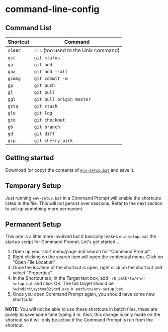 # command-line-config

## Command List
| Shortcut | Command                              |
|----------|--------------------------------------|
| `clear`  | `cls` (too used to the Unix command) |
| `gst`    | `git status`                         |
| `ga`     | `git add`                            |
| `gaa`    | `git add --all`                      |
| `gcmsg`  | `git commit -m`                      |
| `gp`     | `git push`                           |
| `gl`     | `git pull`                           |
| `ggl`    | `git pull origin master`             |
| `gsta`   | `git stash`                          |
| `glo`    | `git log`                            |
| `gco`    | `git checkout`                       |
| `gb`     | `git branch`                         |
| `gd`     | `git diff`                           |
| `gcp`    | `git cherry-pick`                    |

## Getting started
Download (or copy) the contents of [`env-setup.bat`](https://raw.githubusercontent.com/YashdalfTheGray/command-line-config/master/env-setup.bat) and save it.

## Temporary Setup
Just running `env-setup.bat` in a Command Prompt will enable the shortcuts listed in the file. This will *not* persist over sessions. Refer to the next section to set up something more permanent.

## Permanent Setup
This one is a little more involved but it basically makes `env-setup.bat` the startup script for Command Prompt. Let's get started...

1. Open up your start menu/page and search for "Command Prompt".
2. Right clicking on the search item will open the contextual menu. Click on "Open File Location".
3. Once the location of the shortcut is open, right click on the shortcut and select "Properties".
4. In the Shortcut tab, in the Target text box, add ` /K path/to/env-setup.bat` and click OK. The full target should be `%windir%\system32\cmd.exe K path/to/env-setup.bat`.
5. Once you open Command Prompt again, you should have some new shortcuts!

**NOTE**: You will not be able to use these shortcuts in batch files, these are purely to save some time typing it in. Also, this change is only made on the shortcut so it will only be active if the Command Prompt is run from the shortcut. 
